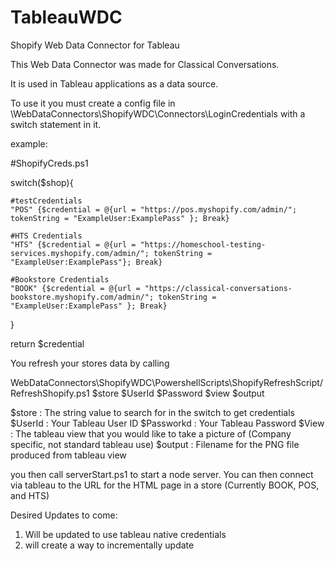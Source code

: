 # TableauWDC
Shopify Web Data Connector for Tableau


This Web Data Connector was made for Classical Conversations. 

It is used in Tableau applications as a data source.

To use it you must create a config file in \WebDataConnectors\ShopifyWDC\Connectors\LoginCredentials with a switch statement in it.

example: 

#ShopifyCreds.ps1

switch($shop){

	#testCredentials
	"POS" {$credential = @{url = "https://pos.myshopify.com/admin/"; tokenString = "ExampleUser:ExamplePass" }; Break}
	
	#HTS Credentials
	"HTS" {$credential = @{url = "https://homeschool-testing-services.myshopify.com/admin/"; tokenString = "ExampleUser:ExamplePass"}; Break}
	
	#Bookstore Credentials
	"BOOK" {$credential = @{url = "https://classical-conversations-bookstore.myshopify.com/admin/"; tokenString = "ExampleUser:ExamplePass" }; Break}
	
}

return $credential

You refresh your stores data by calling 

WebDataConnectors\ShopifyWDC\PowershellScripts\ShopifyRefreshScript/RefreshShopify.ps1 $store $UserId $Password $view $output

$store : The string value to search for in the switch to get credentials
$UserId : Your Tableau User ID
$Passworkd : Your Tableau Password
$View : The tableau view that you would like to take a picture of (Company specific, not standard tableau use)
$output : Filename for the PNG file produced from tableau view

you then call serverStart.ps1 to start a node server. You can then connect via tableau to the URL for the HTML page in a store (Currently BOOK, POS, and HTS)


Desired Updates to come:

1) Will be updated to use tableau native credentials
2) will create a way to incrementally update

